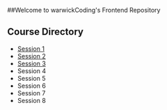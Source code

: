 ##Welcome to warwickCoding's Frontend Repository

Course Directory
----------------

- [Session 1][1]
- [Session 2][2]
- [Session 3][3]
- Session 4
- Session 5
- Session 6
- Session 7
- Session 8

[1]: /session_1
[2]: /session_2
[3]: /session_3
